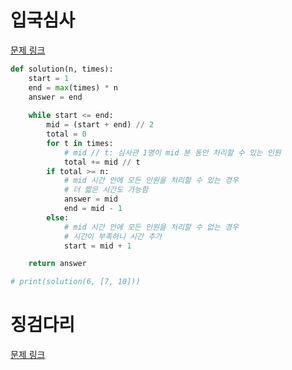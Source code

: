 # 입국심사
[문제 링크](https://school.programmers.co.kr/learn/courses/30/lessons/43238)
```python
def solution(n, times):
    start = 1
    end = max(times) * n
    answer = end
    
    while start <= end:
        mid = (start + end) // 2
        total = 0
        for t in times:
            # mid // t: 심사관 1명이 mid 분 동안 처리할 수 있는 인원
            total += mid // t 
        if total >= n:
            # mid 시간 안에 모든 인원을 처리할 수 있는 경우
            # 더 짧은 시간도 가능함
            answer = mid
            end = mid - 1
        else:
            # mid 시간 안에 모든 인원을 처리할 수 없는 경우
            # 시간이 부족하니 시간 추가
            start = mid + 1

    return answer

# print(solution(6, [7, 10]))

```

# 징검다리
[문제 링크](https://school.programmers.co.kr/learn/courses/30/lessons/43236)
```python


```